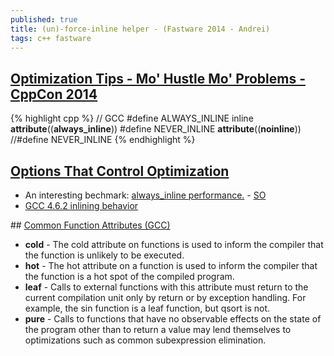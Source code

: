```yaml
---
published: true
title: (un)-force-inline helper - (Fastware 2014 - Andrei)
tags: c++ fastware
---
```

## [Optimization Tips - Mo' Hustle Mo' Problems - CppCon 2014](https://www.youtube.com/watch?v=Qq_WaiwzOtI)

{% highlight cpp %}
// GCC
#define ALWAYS_INLINE inline __attribute__((__always_inline__))
#define NEVER_INLINE         __attribute__((__noinline__))
//#define NEVER_INLINE
{% endhighlight %}

## [Options That Control Optimization](https://gcc.gnu.org/onlinedocs/gcc/Optimize-Options.html)
- An interesting bechmark: [always_inline performance.](https://indico.cern.ch/event/386232/sessions/159923/attachments/771039/1057534/always_inline_performance.pdf) - [SO](https://stackoverflow.com/a/48212527/51386)
- [GCC 4.6.2 inlining behavior](https://stackoverflow.com/questions/23199385/gcc-4-6-2-inlining-behavior)

## [Common Function Attributes (GCC)](https://gcc.gnu.org/onlinedocs/gcc/Common-Function-Attributes.html#Common-Function-Attributes)
- **__cold__** - The cold attribute on functions is used to inform the compiler that the function is unlikely to be executed.
- **__hot__** - The hot attribute on a function is used to inform the compiler that the function is a hot spot of the compiled program.
- **__leaf__** - Calls to external functions with this attribute must return to the current compilation unit only by return or by exception handling. For example, the sin function is a leaf function, but qsort is not.
- **__pure__** - Calls to functions that have no observable effects on the state of the program other than to return a value may lend themselves to optimizations such as common subexpression elimination.

